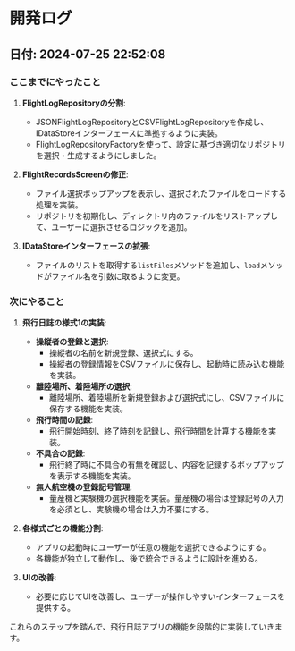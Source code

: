 
# 開発ログ

## 日付: 2024-07-25 22:52:08

### ここまでにやったこと

1. **FlightLogRepositoryの分割**:
    - JSONFlightLogRepositoryとCSVFlightLogRepositoryを作成し、IDataStoreインターフェースに準拠するように実装。
    - FlightLogRepositoryFactoryを使って、設定に基づき適切なリポジトリを選択・生成するようにしました。

2. **FlightRecordsScreenの修正**:
    - ファイル選択ポップアップを表示し、選択されたファイルをロードする処理を実装。
    - リポジトリを初期化し、ディレクトリ内のファイルをリストアップして、ユーザーに選択させるロジックを追加。

3. **IDataStoreインターフェースの拡張**:
    - ファイルのリストを取得する`listFiles`メソッドを追加し、`load`メソッドがファイル名を引数に取るように変更。

### 次にやること

1. **飛行日誌の様式1の実装**:
    - **操縦者の登録と選択**:
        - 操縦者の名前を新規登録、選択式にする。
        - 操縦者の登録情報をCSVファイルに保存し、起動時に読み込む機能を実装。
    - **離陸場所、着陸場所の選択**:
        - 離陸場所、着陸場所を新規登録および選択式にし、CSVファイルに保存する機能を実装。
    - **飛行時間の記録**:
        - 飛行開始時刻、終了時刻を記録し、飛行時間を計算する機能を実装。
    - **不具合の記録**:
        - 飛行終了時に不具合の有無を確認し、内容を記録するポップアップを表示する機能を実装。
    - **無人航空機の登録記号管理**:
        - 量産機と実験機の選択機能を実装。量産機の場合は登録記号の入力を必須とし、実験機の場合は入力不要にする。

2. **各様式ごとの機能分割**:
    - アプリの起動時にユーザーが任意の機能を選択できるようにする。
    - 各機能が独立して動作し、後で統合できるように設計を進める。

3. **UIの改善**:
    - 必要に応じてUIを改善し、ユーザーが操作しやすいインターフェースを提供する。

これらのステップを踏んで、飛行日誌アプリの機能を段階的に実装していきます。